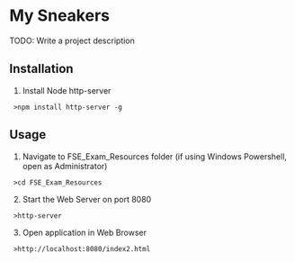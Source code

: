 # My Sneakers   

TODO: Write a project description

## Installation

1. Install Node http-server
```
 >npm install http-server -g
```

## Usage


1. Navigate to FSE_Exam_Resources folder (if using Windows Powershell, open as Administrator)
```
 >cd FSE_Exam_Resources
```

2. Start the Web Server on port 8080
```
 >http-server 
```

3. Open application in Web Browser
```
 >http://localhost:8080/index2.html
```
